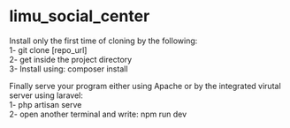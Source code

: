 # limu_social_center  
Install only the first time of cloning by the following:  
1- git clone [repo_url]  
2- get inside the project directory  
3- Install using: composer install  

Finally serve your program either using Apache or by the integrated virutal server using laravel:  
1- php artisan serve  
2- open another terminal and write: npm run dev
